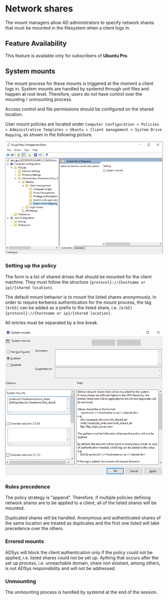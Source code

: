 # Network shares

The mount managers allow AD administrators to specify network shares that must be mounted in the filesystem when a client logs in.

## Feature Availability

This feature is available only for subscribers of **Ubuntu Pro**.

## System mounts

The mount process for these mounts is triggered at the moment a client logs in. System mounts are handled by systemd through unit files and happen at root level. Therefore, users do not have control over the mounting / unmounting process.

Access control and file permissions should be configured on the shared location.

User mount policies are located under `Computer Configuration > Policies > Administrative Templates > Ubuntu > Client management > System Drive Mapping`, as shown in the following picture.

![Path to User Drive Mapping policy](images/Network-shares/system-mounts-policy-loc.png)

### Setting up the policy

The form is a list of shared drives that should be mounted for the client machine. They must follow the structure `{protocol}://{hostname or ip}/{shared location}`.

The default mount behavior is to mount the listed shares anonymously. In order to require kerberos authentication for the mount process, the tag `[krb5]` can be added as a prefix to the listed share, i.e. `[krb5]{protocol}://{hostname or ip}/{shared location}`.

All entries must be separated by a line break.

![List of user mounts example](images/Network-shares/system-mounts-list.png)

### Rules precedence

The policy strategy is "append". Therefore, if multiple policies defining network shares are to be applied to a client, all of the listed shares will be mounted.

Duplicated shares will be handled. Anonymous and authenticated shares of the same location are treated as duplicates and the first one listed will take precedence over the others.

### Errored mounts

ADSys will block the client authentication only if the policy could not be applied, i.e. listed shares could not be set up. Aything that occurs after the set up process, i.e. unreachable domain, share non existant, among others, is not ADSys responsibility and will not be addressed.

### Unmounting

The unmounting process is handled by systemd at the end of the session.
